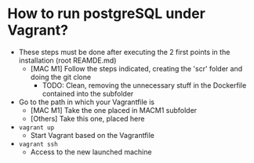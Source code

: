 # How to run postgreSQL under Vagrant?
* These steps must be done after executing the 2 first points in the installation (root REAMDE.md)
    * [MAC M1] Follow the steps indicated, creating the 'scr' folder and doing the git clone
        * TODO: Clean, removing the unnecessary stuff in the Dockerfile contained into the subfolder
* Go to the path in which your Vagrantfile is
    * [MAC M1] Take the one placed in MACM1 subfolder
    * [Others] Take this one, placed here
* `vagrant up`
    * Start Vagrant based on the Vagrantfile
* `vagrant ssh`
    * Access to the new launched machine